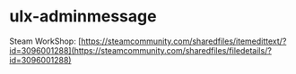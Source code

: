 # ulx-adminmessage
Steam WorkShop: [https://steamcommunity.com/sharedfiles/itemedittext/?id=3096001288](https://steamcommunity.com/sharedfiles/filedetails/?id=3096001288)
